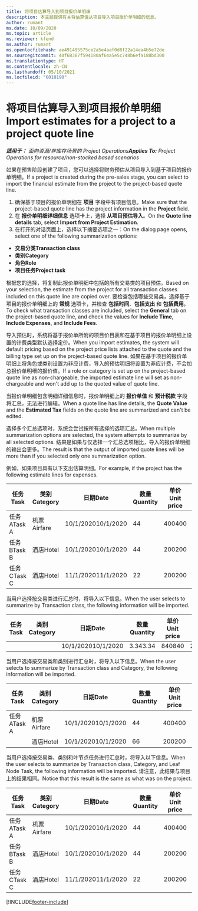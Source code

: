 ```yaml
---
title: 将项目估算导入到项目报价单明细
description: 本主题提供有关将估算值从项目导入项目报价单明细的信息。
author: rumant
ms.date: 10/09/2020
ms.topic: article
ms.reviewer: kfend
ms.author: rumant
ms.openlocfilehash: ae491495575ce2a5e4aaf0d8f22a14ea4b5e72de
ms.sourcegitcommit: 40f68387f594180af64a5e5c748b6efa188bd300
ms.translationtype: HT
ms.contentlocale: zh-CN
ms.lasthandoff: 05/10/2021
ms.locfileid: "6010190"
---
```

# <a name="import-estimates-for-a-project-to-a-project-quote-line"></a><span data-ttu-id="a19b7-103">将项目估算导入到项目报价单明细</span><span class="sxs-lookup"><span data-stu-id="a19b7-103">Import estimates for a project to a project quote line</span></span>

<span data-ttu-id="a19b7-104">_**适用于：** 面向资源/非库存场景的 Project Operations_</span><span class="sxs-lookup"><span data-stu-id="a19b7-104">_**Applies To:** Project Operations for resource/non-stocked based scenarios_</span></span>


<span data-ttu-id="a19b7-105">如果在预售阶段创建了项目，您可以选择将财务预估从项目导入到基于项目的报价单明细。</span><span class="sxs-lookup"><span data-stu-id="a19b7-105">If a project is created during the pre-sales stage, you can select to import the financial estimate from the project to the project-based quote line.</span></span>

1. <span data-ttu-id="a19b7-106">确保基于项目的报价单明细在 **项目** 字段中有项目信息。</span><span class="sxs-lookup"><span data-stu-id="a19b7-106">Make sure that the project-based quote line has the project information in the **Project** field.</span></span>
2. <span data-ttu-id="a19b7-107">在 **报价单明细详细信息** 选项卡上，选择 **从项目预估导入**。</span><span class="sxs-lookup"><span data-stu-id="a19b7-107">On the **Quote line details** tab, select **Import from Project Estimation**.</span></span>
3. <span data-ttu-id="a19b7-108">在打开的对话页面上，选择以下摘要选项之一：</span><span class="sxs-lookup"><span data-stu-id="a19b7-108">On the dialog page opens, select one of the following summarization options:</span></span>

  - <span data-ttu-id="a19b7-109">**交易分类**</span><span class="sxs-lookup"><span data-stu-id="a19b7-109">**Transaction class**</span></span>
  - <span data-ttu-id="a19b7-110">**类别**</span><span class="sxs-lookup"><span data-stu-id="a19b7-110">**Category**</span></span>
  - <span data-ttu-id="a19b7-111">**角色**</span><span class="sxs-lookup"><span data-stu-id="a19b7-111">**Role**</span></span> 
  - <span data-ttu-id="a19b7-112">**项目任务**</span><span class="sxs-lookup"><span data-stu-id="a19b7-112">**Project task**</span></span>

<span data-ttu-id="a19b7-113">根据您的选择，将复制此报价单明细中包括的所有交易类的项目预估。</span><span class="sxs-lookup"><span data-stu-id="a19b7-113">Based on your selection, the estimate from the project for all transaction classes included on this quote line are copied over.</span></span> <span data-ttu-id="a19b7-114">要检查包括哪些交易类，选择基于项目的报价单明细上的 **常规** 选项卡，并检查 **包括时间**、**包括支出** 和 **包括费用**。</span><span class="sxs-lookup"><span data-stu-id="a19b7-114">To check what transaction classes are included, select the **General** tab on the project-based quote line, and check the values for **Include Time**, **Include Expenses**, and **Include Fees**.</span></span>

<span data-ttu-id="a19b7-115">导入预估时，系统将基于报价单所附的项目价目表和在基于项目的报价单明细上设置的计费类型默认选择定价。</span><span class="sxs-lookup"><span data-stu-id="a19b7-115">When you import estimates, the system will default pricing based on the project price lists attached to the quote and the billing type set up on the project-based quote line.</span></span> <span data-ttu-id="a19b7-116">如果在基于项目的报价单明细上将角色或类别设置为非应计费，导入的预估明细将设置为非应计费，不会加总报价单明细的报价值。</span><span class="sxs-lookup"><span data-stu-id="a19b7-116">If a role or category is set up on the project-based quote line as non-chargeable, the imported estimate line will set as non-chargeable and won't add up to the quoted value of quote line.</span></span>

<span data-ttu-id="a19b7-117">当报价单明细包含明细详细信息时，报价单明细上的 **报价单值** 和 **预计税款** 字段将汇总，无法进行编辑。</span><span class="sxs-lookup"><span data-stu-id="a19b7-117">When a quote line has line details, the **Quote Value** and the **Estimated Tax** fields on the quote line are summarized and can't be edited.</span></span>

<span data-ttu-id="a19b7-118">选择多个汇总选项时，系统会尝试按所有选择的选项汇总。</span><span class="sxs-lookup"><span data-stu-id="a19b7-118">When multiple summarization options are selected, the system attempts to summarize by all selected options.</span></span> <span data-ttu-id="a19b7-119">结果是如果与仅选择一个汇总选项相比，导入的报价单明细的输出会更多。</span><span class="sxs-lookup"><span data-stu-id="a19b7-119">The result is that the output of imported quote lines will be more than if you selected only one summarization option.</span></span>

<span data-ttu-id="a19b7-120">例如，如果项目具有以下支出估算明细。</span><span class="sxs-lookup"><span data-stu-id="a19b7-120">For example, if the project has the following estimate lines for expenses.</span></span>

| <span data-ttu-id="a19b7-121">任务</span><span class="sxs-lookup"><span data-stu-id="a19b7-121">Task</span></span> | <span data-ttu-id="a19b7-122">类别</span><span class="sxs-lookup"><span data-stu-id="a19b7-122">Category</span></span> | <span data-ttu-id="a19b7-123">日期</span><span class="sxs-lookup"><span data-stu-id="a19b7-123">Date</span></span> | <span data-ttu-id="a19b7-124">数量</span><span class="sxs-lookup"><span data-stu-id="a19b7-124">Quantity</span></span> | <span data-ttu-id="a19b7-125">单价</span><span class="sxs-lookup"><span data-stu-id="a19b7-125">Unit price</span></span> | <span data-ttu-id="a19b7-126">应收总额</span><span class="sxs-lookup"><span data-stu-id="a19b7-126">Amount</span></span> |
| --- | --- | --- | --- | --- | --- |
| <span data-ttu-id="a19b7-127">任务 A</span><span class="sxs-lookup"><span data-stu-id="a19b7-127">Task A</span></span> | <span data-ttu-id="a19b7-128">机票</span><span class="sxs-lookup"><span data-stu-id="a19b7-128">Airfare</span></span> | <span data-ttu-id="a19b7-129">10/1/2020</span><span class="sxs-lookup"><span data-stu-id="a19b7-129">10/1/2020</span></span> | <span data-ttu-id="a19b7-130">4</span><span class="sxs-lookup"><span data-stu-id="a19b7-130">4</span></span> | <span data-ttu-id="a19b7-131">400</span><span class="sxs-lookup"><span data-stu-id="a19b7-131">400</span></span> | <span data-ttu-id="a19b7-132">1600</span><span class="sxs-lookup"><span data-stu-id="a19b7-132">1600</span></span> |
| <span data-ttu-id="a19b7-133">任务 B</span><span class="sxs-lookup"><span data-stu-id="a19b7-133">Task B</span></span> | <span data-ttu-id="a19b7-134">酒店</span><span class="sxs-lookup"><span data-stu-id="a19b7-134">Hotel</span></span> | <span data-ttu-id="a19b7-135">10/1/2020</span><span class="sxs-lookup"><span data-stu-id="a19b7-135">10/1/2020</span></span> | <span data-ttu-id="a19b7-136">4</span><span class="sxs-lookup"><span data-stu-id="a19b7-136">4</span></span> | <span data-ttu-id="a19b7-137">200</span><span class="sxs-lookup"><span data-stu-id="a19b7-137">200</span></span> | <span data-ttu-id="a19b7-138">800</span><span class="sxs-lookup"><span data-stu-id="a19b7-138">800</span></span> |
| <span data-ttu-id="a19b7-139">任务 C</span><span class="sxs-lookup"><span data-stu-id="a19b7-139">Task C</span></span> | <span data-ttu-id="a19b7-140">酒店</span><span class="sxs-lookup"><span data-stu-id="a19b7-140">Hotel</span></span> | <span data-ttu-id="a19b7-141">11/1/2020</span><span class="sxs-lookup"><span data-stu-id="a19b7-141">11/1/2020</span></span> | <span data-ttu-id="a19b7-142">2</span><span class="sxs-lookup"><span data-stu-id="a19b7-142">2</span></span> | <span data-ttu-id="a19b7-143">200</span><span class="sxs-lookup"><span data-stu-id="a19b7-143">200</span></span> | <span data-ttu-id="a19b7-144">400</span><span class="sxs-lookup"><span data-stu-id="a19b7-144">400</span></span> |

<span data-ttu-id="a19b7-145">当用户选择按交易类进行汇总时，将导入以下信息。</span><span class="sxs-lookup"><span data-stu-id="a19b7-145">When the user selects to summarize by Transaction class, the following information will be imported.</span></span>

| <span data-ttu-id="a19b7-146">任务</span><span class="sxs-lookup"><span data-stu-id="a19b7-146">Task</span></span> | <span data-ttu-id="a19b7-147">类别</span><span class="sxs-lookup"><span data-stu-id="a19b7-147">Category</span></span> | <span data-ttu-id="a19b7-148">日期</span><span class="sxs-lookup"><span data-stu-id="a19b7-148">Date</span></span> | <span data-ttu-id="a19b7-149">数量</span><span class="sxs-lookup"><span data-stu-id="a19b7-149">Quantity</span></span> | <span data-ttu-id="a19b7-150">单价</span><span class="sxs-lookup"><span data-stu-id="a19b7-150">Unit price</span></span> | <span data-ttu-id="a19b7-151">应收总额</span><span class="sxs-lookup"><span data-stu-id="a19b7-151">Amount</span></span> |
| --- | --- | --- | --- | --- | --- |
| | | <span data-ttu-id="a19b7-152">10/1/2020</span><span class="sxs-lookup"><span data-stu-id="a19b7-152">10/1/2020</span></span> | <span data-ttu-id="a19b7-153">3.34</span><span class="sxs-lookup"><span data-stu-id="a19b7-153">3.34</span></span> | <span data-ttu-id="a19b7-154">840</span><span class="sxs-lookup"><span data-stu-id="a19b7-154">840</span></span> | <span data-ttu-id="a19b7-155">2800</span><span class="sxs-lookup"><span data-stu-id="a19b7-155">2800</span></span> |

<span data-ttu-id="a19b7-156">当用户选择按交易类和类别进行汇总时，将导入以下信息。</span><span class="sxs-lookup"><span data-stu-id="a19b7-156">When the user selects to summarize by Transaction class and Category, the following information will be imported.</span></span>

| <span data-ttu-id="a19b7-157">任务</span><span class="sxs-lookup"><span data-stu-id="a19b7-157">Task</span></span> | <span data-ttu-id="a19b7-158">类别</span><span class="sxs-lookup"><span data-stu-id="a19b7-158">Category</span></span> | <span data-ttu-id="a19b7-159">日期</span><span class="sxs-lookup"><span data-stu-id="a19b7-159">Date</span></span> | <span data-ttu-id="a19b7-160">数量</span><span class="sxs-lookup"><span data-stu-id="a19b7-160">Quantity</span></span> | <span data-ttu-id="a19b7-161">单价</span><span class="sxs-lookup"><span data-stu-id="a19b7-161">Unit price</span></span> | <span data-ttu-id="a19b7-162">应收总额</span><span class="sxs-lookup"><span data-stu-id="a19b7-162">Amount</span></span> |
| --- | --- | --- | --- | --- | --- |
| <span data-ttu-id="a19b7-163">任务 A</span><span class="sxs-lookup"><span data-stu-id="a19b7-163">Task A</span></span> | <span data-ttu-id="a19b7-164">机票</span><span class="sxs-lookup"><span data-stu-id="a19b7-164">Airfare</span></span> | <span data-ttu-id="a19b7-165">10/1/2020</span><span class="sxs-lookup"><span data-stu-id="a19b7-165">10/1/2020</span></span> | <span data-ttu-id="a19b7-166">4</span><span class="sxs-lookup"><span data-stu-id="a19b7-166">4</span></span> | <span data-ttu-id="a19b7-167">400</span><span class="sxs-lookup"><span data-stu-id="a19b7-167">400</span></span> | <span data-ttu-id="a19b7-168">1600</span><span class="sxs-lookup"><span data-stu-id="a19b7-168">1600</span></span> |
| | <span data-ttu-id="a19b7-169">酒店</span><span class="sxs-lookup"><span data-stu-id="a19b7-169">Hotel</span></span> | <span data-ttu-id="a19b7-170">10/1/2020</span><span class="sxs-lookup"><span data-stu-id="a19b7-170">10/1/2020</span></span> | <span data-ttu-id="a19b7-171">6</span><span class="sxs-lookup"><span data-stu-id="a19b7-171">6</span></span> | <span data-ttu-id="a19b7-172">200</span><span class="sxs-lookup"><span data-stu-id="a19b7-172">200</span></span> | <span data-ttu-id="a19b7-173">1200</span><span class="sxs-lookup"><span data-stu-id="a19b7-173">1200</span></span> |

<span data-ttu-id="a19b7-174">当用户选择按交易类、类别和叶节点任务进行汇总时，将导入以下信息。</span><span class="sxs-lookup"><span data-stu-id="a19b7-174">When the user selects to summarize by Transaction class, Category, and Leaf Node Task, the following information will be imported.</span></span> <span data-ttu-id="a19b7-175">请注意，此结果与项目上的结果相同。</span><span class="sxs-lookup"><span data-stu-id="a19b7-175">Notice that this result is the same as what was on the project.</span></span>

| <span data-ttu-id="a19b7-176">任务</span><span class="sxs-lookup"><span data-stu-id="a19b7-176">Task</span></span> | <span data-ttu-id="a19b7-177">类别</span><span class="sxs-lookup"><span data-stu-id="a19b7-177">Category</span></span> | <span data-ttu-id="a19b7-178">日期</span><span class="sxs-lookup"><span data-stu-id="a19b7-178">Date</span></span> | <span data-ttu-id="a19b7-179">数量</span><span class="sxs-lookup"><span data-stu-id="a19b7-179">Quantity</span></span> | <span data-ttu-id="a19b7-180">单价</span><span class="sxs-lookup"><span data-stu-id="a19b7-180">Unit price</span></span> | <span data-ttu-id="a19b7-181">应收总额</span><span class="sxs-lookup"><span data-stu-id="a19b7-181">Amount</span></span> |
| --- | --- | --- | --- | --- | --- |
| <span data-ttu-id="a19b7-182">任务 A</span><span class="sxs-lookup"><span data-stu-id="a19b7-182">Task A</span></span> | <span data-ttu-id="a19b7-183">机票</span><span class="sxs-lookup"><span data-stu-id="a19b7-183">Airfare</span></span> | <span data-ttu-id="a19b7-184">10/1/2020</span><span class="sxs-lookup"><span data-stu-id="a19b7-184">10/1/2020</span></span> | <span data-ttu-id="a19b7-185">4</span><span class="sxs-lookup"><span data-stu-id="a19b7-185">4</span></span> | <span data-ttu-id="a19b7-186">400</span><span class="sxs-lookup"><span data-stu-id="a19b7-186">400</span></span> | <span data-ttu-id="a19b7-187">1600</span><span class="sxs-lookup"><span data-stu-id="a19b7-187">1600</span></span> |
| <span data-ttu-id="a19b7-188">任务 B</span><span class="sxs-lookup"><span data-stu-id="a19b7-188">Task B</span></span> | <span data-ttu-id="a19b7-189">酒店</span><span class="sxs-lookup"><span data-stu-id="a19b7-189">Hotel</span></span> | <span data-ttu-id="a19b7-190">10/1/2020</span><span class="sxs-lookup"><span data-stu-id="a19b7-190">10/1/2020</span></span> | <span data-ttu-id="a19b7-191">4</span><span class="sxs-lookup"><span data-stu-id="a19b7-191">4</span></span> | <span data-ttu-id="a19b7-192">200</span><span class="sxs-lookup"><span data-stu-id="a19b7-192">200</span></span> | <span data-ttu-id="a19b7-193">800</span><span class="sxs-lookup"><span data-stu-id="a19b7-193">800</span></span> |
| <span data-ttu-id="a19b7-194">任务 C</span><span class="sxs-lookup"><span data-stu-id="a19b7-194">Task C</span></span> | <span data-ttu-id="a19b7-195">酒店</span><span class="sxs-lookup"><span data-stu-id="a19b7-195">Hotel</span></span> | <span data-ttu-id="a19b7-196">11/1/2020</span><span class="sxs-lookup"><span data-stu-id="a19b7-196">11/1/2020</span></span> | <span data-ttu-id="a19b7-197">2</span><span class="sxs-lookup"><span data-stu-id="a19b7-197">2</span></span> | <span data-ttu-id="a19b7-198">200</span><span class="sxs-lookup"><span data-stu-id="a19b7-198">200</span></span> | <span data-ttu-id="a19b7-199">400</span><span class="sxs-lookup"><span data-stu-id="a19b7-199">400</span></span> |


[!INCLUDE[footer-include](../includes/footer-banner.md)]
